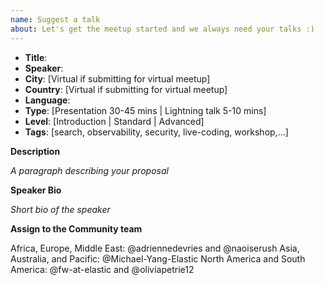 ```yaml
---
name: Suggest a talk
about: Let's get the meetup started and we always need your talks :)
---
```


* **Title**:
* **Speaker**:
* **City**: [Virtual if submitting for virtual meetup]
* **Country**: [Virtual if submitting for virtual meetup]
* **Language**:
* **Type**: [Presentation 30-45 mins | Lightning talk 5-10 mins]
* **Level**: [Introduction | Standard | Advanced]
* **Tags**: [search, observability, security, live-coding, workshop,...]


**Description**

*A paragraph describing your proposal*


**Speaker Bio**

*Short bio of the speaker*

**Assign to the Community team**

Africa, Europe, Middle East: @adriennedevries and @naoiserush
Asia, Australia, and Pacific: @Michael-Yang-Elastic
North America and South America: @fw-at-elastic and @oliviapetrie12

